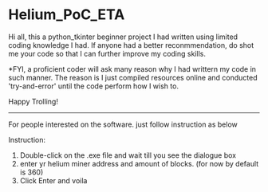 # Helium_PoC_ETA

Hi all, this a python_tkinter beginner project I had written using limited coding knowledge I had. If anyone had a better reconmmendation, do shot me your code so that I can further improve my coding skills.

*FYI, a proficient coder will ask many reason why I had writtern my code in such manner. The reason is I just compiled resources online and conducted 'try-and-error' until the code perform how I wish to.

Happy Trolling!
___________________________________________________________________________________________________________________________________________________________________
For people interested on the software. just follow instruction as below

Instruction:
1) Double-click on the .exe file and wait till you see the dialogue box
2) enter yr helium miner address and amount of blocks. (for now by default is 360)
3) Click Enter and voila
